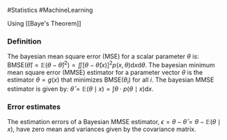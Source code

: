 #Statistics #MachineLearning 

Using [[Baye's Theorem]]
### Definition
The bayesian mean square error (MSE) for a scalar parameter $\theta$ is:
$\text{BMSE}(\hat{\theta} ) = \mathbb{E}(\theta - \hat{\theta})^2) = \iint [\theta -  \hat{\theta}(x)]^2 p(x, \theta)\text{d}x \text{d}\theta$.
The bayesian minimum mean square error (MMSE) estimator for a parameter vector $\theta$ is the estimator $\theta = g(x)$ that minimizes $\text{BMSE}(\theta_i)$ for all $i$.
The bayesian MMSE estimator is given by: $\hat{\theta} = \mathbb{E}(\theta \mid x) = \int \theta \cdot p(\theta \mid x) \text{d}x$.

### Error estimates

The estimation errors of a Bayesian MMSE estimator, $\epsilon = \theta - \hat{\theta} = \theta - \mathbb{E}(\theta \mid x)$, have zero mean and variances given by the covariance matrix.
